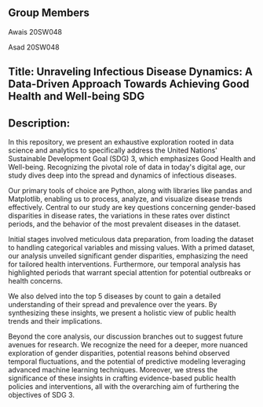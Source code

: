 ## Group Members

Awais 20SW048

Asad 20SW048

## Title: Unraveling Infectious Disease Dynamics: A Data-Driven Approach Towards Achieving Good Health and Well-being SDG

## Description:

In this repository, we present an exhaustive exploration rooted in data science and analytics to specifically address the United Nations' Sustainable Development Goal (SDG) 3, which emphasizes Good Health and Well-being. Recognizing the pivotal role of data in today's digital age, our study dives deep into the spread and dynamics of infectious diseases. 

Our primary tools of choice are Python, along with libraries like pandas and Matplotlib, enabling us to process, analyze, and visualize disease trends effectively. Central to our study are key questions concerning gender-based disparities in disease rates, the variations in these rates over distinct periods, and the behavior of the most prevalent diseases in the dataset.

Initial stages involved meticulous data preparation, from loading the dataset to handling categorical variables and missing values. With a primed dataset, our analysis unveiled significant gender disparities, emphasizing the need for tailored health interventions. Furthermore, our temporal analysis has highlighted periods that warrant special attention for potential outbreaks or health concerns.

We also delved into the top 5 diseases by count to gain a detailed understanding of their spread and prevalence over the years. By synthesizing these insights, we present a holistic view of public health trends and their implications.

Beyond the core analysis, our discussion branches out to suggest future avenues for research. We recognize the need for a deeper, more nuanced exploration of gender disparities, potential reasons behind observed temporal fluctuations, and the potential of predictive modeling leveraging advanced machine learning techniques. Moreover, we stress the significance of these insights in crafting evidence-based public health policies and interventions, all with the overarching aim of furthering the objectives of SDG 3.
